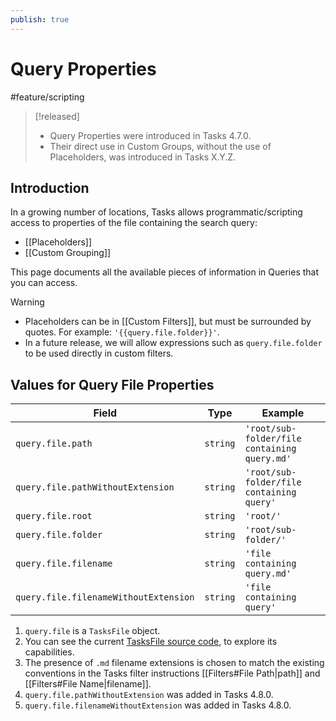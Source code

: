 ```yaml
---
publish: true
---
```


# Query Properties

<span class="related-pages">#feature/scripting</span>

> [!released]
>
> - Query Properties were introduced in Tasks 4.7.0.
> - Their direct use in Custom Groups, without the use of Placeholders, was introduced in Tasks X.Y.Z.

## Introduction

In a growing number of locations, Tasks allows programmatic/scripting access to properties of the file containing the search query:

- [[Placeholders]]
- [[Custom Grouping]]

This page documents all the available pieces of information in Queries that you can access.

> [!warning]
>
> - Placeholders can be in [[Custom Filters]], but must be surrounded by quotes. For example: `'{{query.file.folder}}'`.
> - In a future release, we will allow expressions such as `query.file.folder` to be used directly in custom filters.

## Values for Query File Properties

<!-- placeholder to force blank line before included text --><!-- include: QueryProperties.test.query_file_properties.approved.md -->

| Field | Type | Example |
| ----- | ----- | ----- |
| `query.file.path` | `string` | `'root/sub-folder/file containing query.md'` |
| `query.file.pathWithoutExtension` | `string` | `'root/sub-folder/file containing query'` |
| `query.file.root` | `string` | `'root/'` |
| `query.file.folder` | `string` | `'root/sub-folder/'` |
| `query.file.filename` | `string` | `'file containing query.md'` |
| `query.file.filenameWithoutExtension` | `string` | `'file containing query'` |

<!-- placeholder to force blank line after included text --><!-- endInclude -->

1. `query.file` is a `TasksFile` object.
1. You can see the current [TasksFile source code](https://github.com/obsidian-tasks-group/obsidian-tasks/blob/main/src/Scripting/TasksFile.ts), to explore its capabilities.
1. The presence of `.md` filename extensions is chosen to match the existing conventions in the Tasks filter instructions [[Filters#File Path|path]] and [[Filters#File Name|filename]].
1. `query.file.pathWithoutExtension` was added in Tasks 4.8.0.
1. `query.file.filenameWithoutExtension` was added in Tasks 4.8.0.
